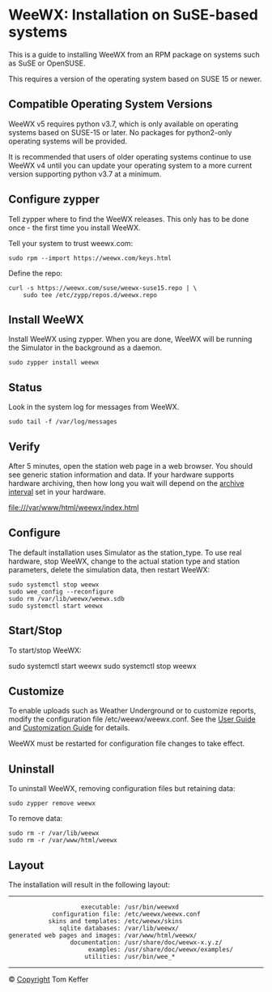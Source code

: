 
WeeWX: Installation on SuSE-based systems 
=================================================================================================

This is a guide to installing WeeWX from an RPM package on systems such as SuSE or OpenSUSE.

This requires a version of the operating system based on SUSE 15 or newer.

## Compatible Operating System Versions
WeeWX v5 requires python v3.7, which is only available on operating systems based on SUSE-15 or later. No packages for python2-only operating systems will be provided.

It is recommended that users of older operating systems continue to use WeeWX v4 until you can update your operating system to a more current version supporting python v3.7 at a minimum.


Configure zypper
----------------

Tell zypper where to find the WeeWX releases. This only has to be done once - the first time you install WeeWX.

Tell your system to trust weewx.com:

```
sudo rpm --import https://weewx.com/keys.html
```

Define the repo:

```
curl -s https://weewx.com/suse/weewx-suse15.repo | \
    sudo tee /etc/zypp/repos.d/weewx.repo
```

Install WeeWX
-------------

Install WeeWX using zypper. When you are done, WeeWX will be running the Simulator in the background as a daemon.

```
sudo zypper install weewx
```

Status
------

Look in the system log for messages from WeeWX.

```
sudo tail -f /var/log/messages
```

Verify
------

After 5 minutes, open the station web page in a web browser. You should see generic station information and data. If your hardware supports hardware archiving, then how long you wait will depend on the [archive interval](usersguide.htm#archive_interval) set in your hardware.

[file:///var/www/html/weewx/index.html](file:///var/www/html/weewx/index.html)

Configure
---------

The default installation uses Simulator as the station\_type. To use real hardware, stop WeeWX, change to the actual station type and station parameters, delete the simulation data, then restart WeeWX:

```
sudo systemctl stop weewx
sudo wee_config --reconfigure
sudo rm /var/lib/weewx/weewx.sdb
sudo systemctl start weewx
```

Start/Stop
----------

To start/stop WeeWX:

sudo systemctl start weewx
sudo systemctl stop weewx

Customize
---------

To enable uploads such as Weather Underground or to customize reports, modify the configuration file /etc/weewx/weewx.conf. See the [User Guide](usersguide.htm) and [Customization Guide](customizing.htm) for details.

WeeWX must be restarted for configuration file changes to take effect.

Uninstall
---------

To uninstall WeeWX, removing configuration files but retaining data:

```
sudo zypper remove weewx

```
To remove data:


```
sudo rm -r /var/lib/weewx
sudo rm -r /var/www/html/weewx
```

Layout
------

The installation will result in the following layout:

  --------------------------------- --------------------------------
                        executable: /usr/bin/weewxd
                configuration file: /etc/weewx/weewx.conf
               skins and templates: /etc/weewx/skins
                  sqlite databases: /var/lib/weewx/
    generated web pages and images: /var/www/html/weewx/
                     documentation: /usr/share/doc/weewx-x.y.z/
                          examples: /usr/share/doc/weewx/examples/
                         utilities: /usr/bin/wee_*
  --------------------------------- --------------------------------

© [Copyright](copyright/) Tom Keffer

